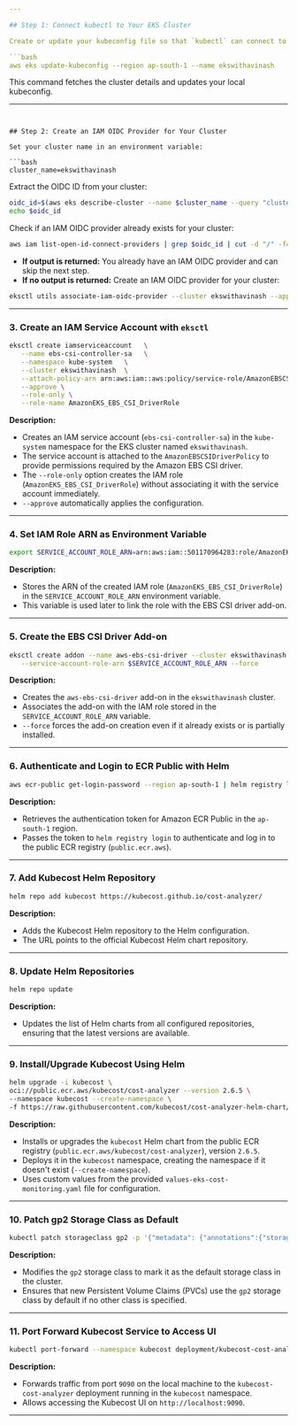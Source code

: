```yaml
---

## Step 1: Connect kubectl to Your EKS Cluster

Create or update your kubeconfig file so that `kubectl` can connect to your EKS cluster.

```bash
aws eks update-kubeconfig --region ap-south-1 --name ekswithavinash
```

This command fetches the cluster details and updates your local kubeconfig.

---
```


## Step 2: Create an IAM OIDC Provider for Your Cluster

Set your cluster name in an environment variable:

```bash
cluster_name=ekswithavinash
```

Extract the OIDC ID from your cluster:

```bash
oidc_id=$(aws eks describe-cluster --name $cluster_name --query "cluster.identity.oidc.issuer" --output text | cut -d '/' -f 5)
echo $oidc_id
```

Check if an IAM OIDC provider already exists for your cluster:

```bash
aws iam list-open-id-connect-providers | grep $oidc_id | cut -d "/" -f4
```

- **If output is returned:** You already have an IAM OIDC provider and can skip the next step.
- **If no output is returned:** Create an IAM OIDC provider for your cluster:

```bash
eksctl utils associate-iam-oidc-provider --cluster ekswithavinash --approve
```

---

### 3. Create an IAM Service Account with `eksctl`
```bash
eksctl create iamserviceaccount   \
   --name ebs-csi-controller-sa   \
   --namespace kube-system   \
   --cluster ekswithavinash  \
   --attach-policy-arn arn:aws:iam::aws:policy/service-role/AmazonEBSCSIDriverPolicy  \
   --approve \
   --role-only \
   --role-name AmazonEKS_EBS_CSI_DriverRole
```
 **Description:**  
- Creates an IAM service account (`ebs-csi-controller-sa`) in the `kube-system` namespace for the EKS cluster named `ekswithavinash`.
- The service account is attached to the `AmazonEBSCSIDriverPolicy` to provide permissions required by the Amazon EBS CSI driver.
- The `--role-only` option creates the IAM role (`AmazonEKS_EBS_CSI_DriverRole`) without associating it with the service account immediately.
- `--approve` automatically applies the configuration.

---

### 4. Set IAM Role ARN as Environment Variable
```bash
export SERVICE_ACCOUNT_ROLE_ARN=arn:aws:iam::501170964283:role/AmazonEKS_EBS_CSI_DriverRole
```
 **Description:**  
- Stores the ARN of the created IAM role (`AmazonEKS_EBS_CSI_DriverRole`) in the `SERVICE_ACCOUNT_ROLE_ARN` environment variable.
- This variable is used later to link the role with the EBS CSI driver add-on.

---

### 5. Create the EBS CSI Driver Add-on
```bash
eksctl create addon --name aws-ebs-csi-driver --cluster ekswithavinash \
   --service-account-role-arn $SERVICE_ACCOUNT_ROLE_ARN --force
```
 **Description:**  
- Creates the `aws-ebs-csi-driver` add-on in the `ekswithavinash` cluster.
- Associates the add-on with the IAM role stored in the `SERVICE_ACCOUNT_ROLE_ARN` variable.
- `--force` forces the add-on creation even if it already exists or is partially installed.

---

### 6. Authenticate and Login to ECR Public with Helm
```bash
aws ecr-public get-login-password --region ap-south-1 | helm registry login --username AWS --password-stdin public.ecr.aws
```
 **Description:**  
- Retrieves the authentication token for Amazon ECR Public in the `ap-south-1` region.
- Passes the token to `helm registry login` to authenticate and log in to the public ECR registry (`public.ecr.aws`).

---

### 7. Add Kubecost Helm Repository
```bash
helm repo add kubecost https://kubecost.github.io/cost-analyzer/
```
 **Description:**  
- Adds the Kubecost Helm repository to the Helm configuration.
- The URL points to the official Kubecost Helm chart repository.

---

### 8. Update Helm Repositories
```bash
helm repo update
```
 **Description:**  
- Updates the list of Helm charts from all configured repositories, ensuring that the latest versions are available.

---

### 9. Install/Upgrade Kubecost Using Helm
```bash
helm upgrade -i kubecost \
oci://public.ecr.aws/kubecost/cost-analyzer --version 2.6.5 \
--namespace kubecost --create-namespace \
-f https://raw.githubusercontent.com/kubecost/cost-analyzer-helm-chart/develop/cost-analyzer/values-eks-cost-monitoring.yaml
```
 **Description:**  
- Installs or upgrades the `kubecost` Helm chart from the public ECR registry (`public.ecr.aws/kubecost/cost-analyzer`), version `2.6.5`.
- Deploys it in the `kubecost` namespace, creating the namespace if it doesn't exist (`--create-namespace`).
- Uses custom values from the provided `values-eks-cost-monitoring.yaml` file for configuration.

---

### 10. Patch gp2 Storage Class as Default
```bash
kubectl patch storageclass gp2 -p '{"metadata": {"annotations":{"storageclass.kubernetes.io/is-default-class":"true"}}}'
```
 **Description:**  
- Modifies the `gp2` storage class to mark it as the default storage class in the cluster.
- Ensures that new Persistent Volume Claims (PVCs) use the `gp2` storage class by default if no other class is specified.

---

### 11. Port Forward Kubecost Service to Access UI
```bash
kubectl port-forward --namespace kubecost deployment/kubecost-cost-analyzer 9090
```
 **Description:**  
- Forwards traffic from port `9090` on the local machine to the `kubecost-cost-analyzer` deployment running in the `kubecost` namespace.
- Allows accessing the Kubecost UI on `http://localhost:9090`.

--- 
